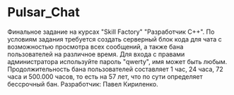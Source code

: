 # Pulsar_Chat
Финальное задание на курсах "Skill Factory" "Разработчик С++".  По условиям задания требуется создать серверный блок кода для чата с возможностью просмотра всех сообщений, а также бана пользователей на различное время. Для входа с правами администратора используйте пароль "qwerty", имя может быть любым. Продолжительность бана пользователей составляет 1 час, 24 часа, 72 часа и 500.000 часов, то есть на 57 лет, что по сути определяет бессрочный бан. Разработчик: Павел Кириленко.
